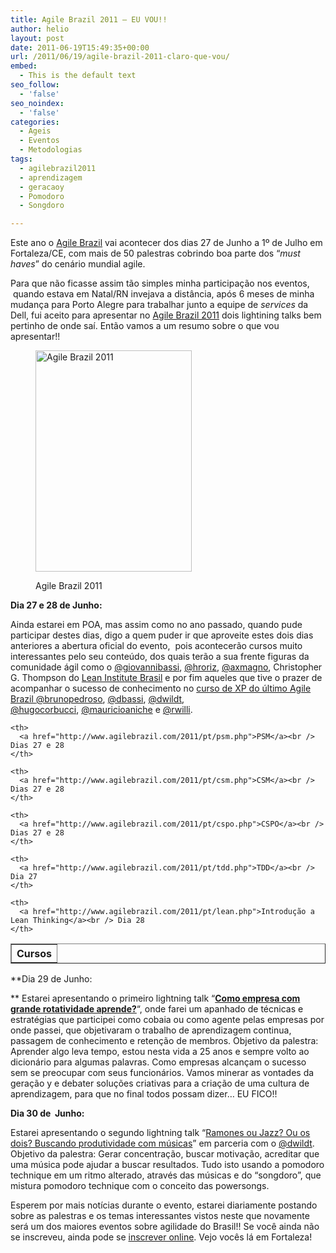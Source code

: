 ```yaml
---
title: Agile Brazil 2011 – EU VOU!!
author: helio
layout: post
date: 2011-06-19T15:49:35+00:00
url: /2011/06/19/agile-brazil-2011-claro-que-vou/
embed:
  - This is the default text
seo_follow:
  - 'false'
seo_noindex:
  - 'false'
categories:
  - Ageis
  - Eventos
  - Metodologias
tags:
  - agilebrazil2011
  - aprendizagem
  - geracaoy
  - Pomodoro
  - Songdoro

---
```

Este ano o <a title="Agile Brazil" href="http://agilebrazil.com" target="_blank">Agile Brazil</a> vai acontecer dos dias 27 de Junho a 1º de Julho em Fortaleza/CE, com mais de 50 palestras cobrindo boa parte dos &#8220;_must haves_&#8221; do cenário mundial agile.

Para que não ficasse assim tão simples minha participação nos eventos,  quando estava em Natal/RN invejava a distância, após 6 meses de minha mudança para Porto Alegre para trabalhar junto a equipe de _services_ da Dell, fui aceito para apresentar no <a title="Agile Brazil 2011" href="http://www.agilebrazil.com/" target="_blank">Agile Brazil 2011</a> dois lightining talks bem pertinho de onde saí. Então vamos a um resumo sobre o que vou apresentar!!<figure id="attachment_359" style="width: 250px" class="wp-caption alignleft">

[<img class="size-full wp-image-359" src="http://www.helmed.net/blog/wp-content/uploads/2011/06/banner-250.png" alt="Agile Brazil 2011" width="250" height="354" srcset="http://www.helmed.net/blog/wp-content/uploads/2011/06/banner-250.png 250w, http://www.helmed.net/blog/wp-content/uploads/2011/06/banner-250-211x300.png 211w" sizes="(max-width: 250px) 100vw, 250px" />][1]<figcaption class="wp-caption-text">Agile Brazil 2011</figcaption></figure> 

**Dia 27 e 28 de Junho:**
  
Ainda estarei em POA, mas assim como no ano passado, quando pude participar destes dias, digo a quem puder ir que aproveite estes dois dias anteriores a abertura oficial do evento,  pois acontecerão cursos muito interessantes pelo seu conteúdo, dos quais terão a sua frente figuras da comunidade ágil como o <a title="Giovanni Bassi" href="http://twitter.com/#!/giovannibassi" target="_blank">@giovannibassi</a>, <a title="Heitor Roriz" href="https://twitter.com/#!/hroriz" target="_blank">@hroriz</a>, <a title="Alexandre Magno" href="http://twitter.com/#!/axmagno" target="_blank">@axmagno</a>, Christopher G. Thompson do <a href="http://www.lean.org.br/" target="_blank">Lean Institute Brasil</a> e por fim aqueles que tive o prazer de acompanhar o sucesso de conhecimento no <a title="Agile Brazil 2010 - Introdução XP" href="http://www.helmed.net/blog/2010/06/22/agile-brazil-2010-introducao-a-programacao-extrema-xp/" target="_blank">curso de XP do último Agile Brazil </a> <a title="Bruno Pedroso" href="http://twitter.com/#!/brunopedroso" target="_blank">@brunopedroso</a>, <a title="Dairton Bassi" href="http://twitter.com/#!/dbassi" target="_blank">@dbassi</a>, <a title="Daniel Wildt" href="http://twitter.com/#!/dwildt" target="_blank">@dwildt</a>, <a title="Hugo Corbucci" href="http://twitter.com/#!/hugocorbucci" target="_blank">@hugocorbucci</a>, <a title="Mauricio Aniche" href="http://twitter.com/#!/mauricioaniche" target="_blank">@mauricioaniche</a> e <a title="Renato Willi" href="http://twitter.com/#!/rwilli" target="_blank">@rwilli</a>.

<table border="1">
  <tr>
    <th>
      Cursos
    </th>
    
    <th>
      <a href="http://www.agilebrazil.com/2011/pt/psm.php">PSM</a><br /> Dias 27 e 28
    </th>
    
    <th>
      <a href="http://www.agilebrazil.com/2011/pt/csm.php">CSM</a><br /> Dias 27 e 28
    </th>
    
    <th>
      <a href="http://www.agilebrazil.com/2011/pt/cspo.php">CSPO</a><br /> Dias 27 e 28
    </th>
    
    <th>
      <a href="http://www.agilebrazil.com/2011/pt/tdd.php">TDD</a><br /> Dia 27
    </th>
    
    <th>
      <a href="http://www.agilebrazil.com/2011/pt/lean.php">Introdução a Lean Thinking</a><br /> Dia 28
    </th>
  </tr>
</table>

**Dia 29 de Junho:
  
** Estarei apresentando o primeiro lightning talk &#8220;<span style="font-weight: bold"><a title="Como empresea com grande rotatividade aprende?" href="http://www.agilebrazil.com/2011/pt/detalhes.php#lts_1" target="_blank">Como empresa com grande rotatividade aprende?</a></span>&#8220;, onde farei um apanhado de técnicas e estratégias que participei como cobaia ou como agente pelas empresas por onde passei, que objetivaram o trabalho de aprendizagem continua, passagem de conhecimento e retenção de membros. Objetivo da palestra: Aprender algo leva tempo, estou nesta vida a 25 anos e sempre volto ao dicionário para algumas palavras. Como empresas alcançam o sucesso sem se preocupar com seus funcionários. Vamos minerar as vontades da geração y e debater soluções criativas para a criação de uma cultura de aprendizagem, para que no final todos possam dizer… EU FICO!!

**Dia 30 de  Junho:**
  
Estarei apresentando o segundo lightning talk “<a href="http://www.agilebrazil.com/2011/pt/detalhes.php#lts_3" target="_blank">Ramones ou Jazz? Ou os dois? Buscando produtividade com músicas</a>” em parceria com o <a title="Daniel Wildt" href="http://twitter.com/#!/dwildt" target="_blank">@dwildt</a>. Objetivo da palestra: Gerar concentração, buscar motivação, acreditar que uma música pode ajudar a buscar resultados. Tudo isto usando a pomodoro technique em um ritmo alterado, através das músicas e do “songdoro”, que mistura pomodoro technique com o conceito das powersongs.

Esperem por mais notícias durante o evento, estarei diariamente postando sobre as palestras e os temas interessantes vistos neste que novamente será um dos maiores eventos sobre agilidade do Brasil!! Se você ainda não se inscreveu, ainda pode se <a title="Inscrição para Agile Brazil 2011" href="http://submissoes.agilebrazil.com/attendees/new" target="_blank">inscrever online</a>. Vejo vocês lá em Fortaleza!

&nbsp;

&nbsp;

 [1]: http://www.helmed.net/blog/wp-content/uploads/2011/06/banner-250.png
